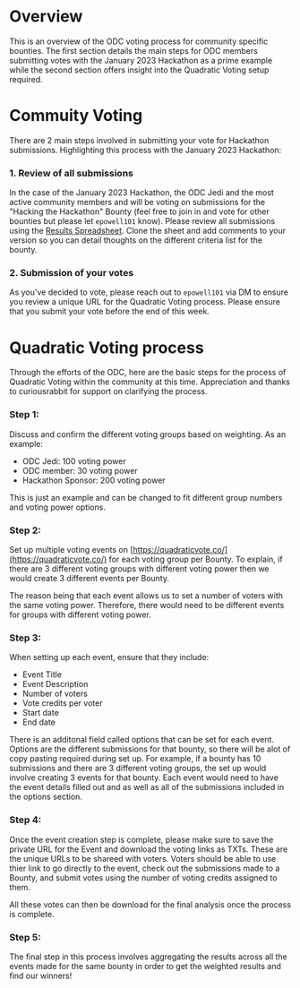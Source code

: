 # Overview

This is an overview of the ODC voting process for community specific bounties. The first section details the main steps for ODC members submitting votes with the January 2023 Hackathon as a prime example while the second section offers insight into the Quadratic Voting setup required. 

# Commuity Voting

There are 2 main steps involved in submitting your vote for Hackathon submissions. Highlighting this process with the January 2023 Hackathon:

### 1. Review of all submissions

In the case of the January 2023 Hackathon, the ODC Jedi and the most active community members and  will be voting on submissions for the "Hacking the Hackathon" Bounty (feel free to join in and vote for other bounties but please let `epowell101` know). Please review all submissions using the [Results Spreadsheet](https://docs.google.com/spreadsheets/d/1cwB3Jlsuo6Rd18CNIevSpDM8cG2VohWPuKRE_IV59Og/edit?usp=sharing). Clone the sheet and add comments to your version so you can detail thoughts on the different criteria list for the bounty.

### 2. Submission of your votes

As you've decided to vote, please reach out to `epowell101` via DM to ensure you review a unique URL for the Quadratic Voting process. Please ensure that you submit your vote before the end of this week. 

# Quadratic Voting process

Through the efforts of the ODC, here are the basic steps for the process of Quadratic Voting within the community at this time. Appreciation and thanks to curiousrabbit for support on clarifying the process.

### **Step 1**:
Discuss and confirm the different voting groups based on weighting. As an example:
- ODC Jedi: 100 voting power
- ODC member: 30 voting power
- Hackathon Sponsor: 200 voting power

This is just an example and can be changed to fit different group numbers and voting power options.

### **Step 2**:
Set up multiple voting events on [https://quadraticvote.co/](https://quadraticvote.co/) for each voting group per Bounty. To explain, if there are 3 different voting groups with different voting power then we would create 3 different events per Bounty. 

The reason being that each event allows us to set a number of voters with the same voting power. Therefore, there would need to be different events for groups with different voting power.

### **Step 3**:
When setting up each event, ensure that they include:
- Event Title
- Event Description
- Number of voters
- Vote credits per voter
- Start date
- End date

There is an additonal field called options that can be set for each event. Options are the different submissions for that bounty, so there will be alot of copy pasting required during set up. For example, if a bounty has 10 submissions and there are 3 different voting groups, the set up would involve creating 3 events for that bounty. Each event would need to have the  event details filled out and as well as all of the submissions included in the options section.

### **Step 4**: 
Once the event creation step is complete, please make sure to save the private URL for the Event and download the voting links as TXTs. These are the unique URLs to be shareed with voters. Voters should be able to use thier link to go directly to the event, check out the submissions made to a Bounty, and submit votes using the number of voting credits assigned to them.

All these votes can then be download for the final analysis once the process is complete.

### **Step 5**:
The final step in this process involves aggregating the results across all the events made for the same bounty in order to get the weighted results and find our winners!


